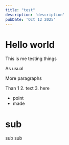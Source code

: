 ```yaml
---  
title: "test"
description: 'description'  
pubDate: 'Oct 12 2025'
---
```


# Hello world
This is me testing things

As usual

More paragraphs

Than 1
2. text
3. here

- point
- made

# sub
sub sub


